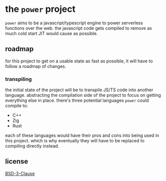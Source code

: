 # the `power` project

`power` aims to be a javascript/typescript engine to power serverless functions over the web.
the javascript code gets compiled to remove as much cold start JIT would cause as possible.

## roadmap

for this project to get on a usable state as fast as possible, it will have to follow a roadmap of changes.

### transpiling

the initial state of the project will be to transpile JS/TS code into another language.
abstracting the compilation side of the project to focus on getting everything else in place.
there's three potential languages `power` could compile to:

- C++
- Zig
- Rust

each of these languages would have their pros and cons into being used in this project. which is why eventually
they will have to be replaced to compiling directly instead.

## license

[BSD-3-Clause](LICENSE)
